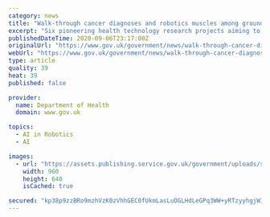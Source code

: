 ```yaml
---
category: news
title: "Walk-through cancer diagnoses and robotics muscles among groundbreaking projects backed by government"
excerpt: "Six pioneering health technology research projects aiming to transform NHS healthcare delivery benefiting from £32 million government investment projects include novel AI X-Ray scanner to diagnose cancer and osteoarthritis more effectively and robotic muscles to assist those who have suffered from a stroke ventures part of the government’s commitment to help advance healthcare outcomes through its ambitious Research and Development (R&D) Roadmap and to increase R&D public spending to £22 billion per year by 2024 to 2025 Debilitating diseases such as cancer and osteoarthritis could be identified and treated faster and more effectively,"
publishedDateTime: 2020-09-06T23:17:00Z
originalUrl: "https://www.gov.uk/government/news/walk-through-cancer-diagnoses-and-robotics-muscles-among-groundbreaking-projects-backed-by-government"
webUrl: "https://www.gov.uk/government/news/walk-through-cancer-diagnoses-and-robotics-muscles-among-groundbreaking-projects-backed-by-government"
type: article
quality: 39
heat: 39
published: false

provider:
  name: Department of Health
  domain: www.gov.uk

topics:
  - AI in Robotics
  - AI

images:
  - url: "https://assets.publishing.service.gov.uk/government/uploads/system/uploads/default_news_organisation_image_data/file/199/s960_beis-sign-1vs.jpg"
    width: 960
    height: 640
    isCached: true

secured: "kp38p9zzBRo9mzhVzK0zVhhGEC0fUkmLasLuOGLHdLeGPq3WW+yRTzyyhgjW34Ywp0sOHQWt0cFNrCgsXuN62Y0LgWETRKIJ9iIMXjKNVqeI+Vf01QwXBC3xr+4jKImSmTsGmjEsTrVGi0FMiH6WlbVcKT00oyoD6K70CBxiP9fMyv8eqfd442G21Hh3Ik5rVvXadc1iKL2zROQt95GVTeJhkQYHMMNj7J9hEJVN8TbmpY1LGCc8eh8+74kfrbPw9NFFrRuC9OO+P8k7M6Zl/nmQa+C0zkY7/7x3PUJzZWzS5T4TT231/JxJ1sGYlF51cVZht5eoqEBUbulSlPnMJ1Rkdj1Y+uyEY0r+dwpUV18=;agF93Roc7WAsNKNht2lbPg=="
---
```


